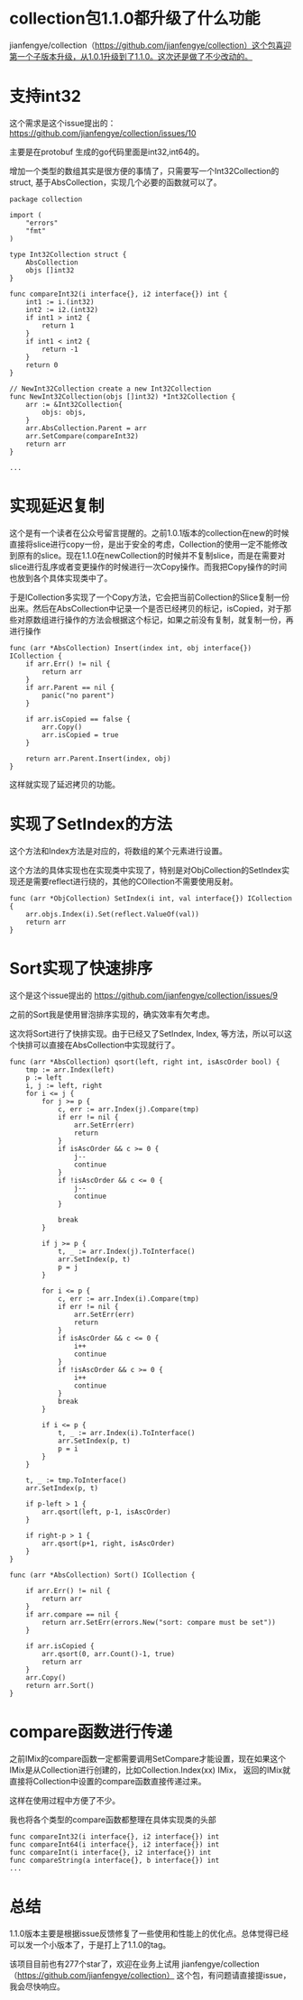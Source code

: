 # collection包1.1.0都升级了什么功能

jianfengye/collection（https://github.com/jianfengye/collection）这个包喜迎第一个子版本升级，从1.0.1升级到了1.1.0。这次还是做了不少改动的。

# 支持int32

这个需求是这个issue提出的： https://github.com/jianfengye/collection/issues/10

主要是在protobuf 生成的go代码里面是int32,int64的。

增加一个类型的数组其实是很方便的事情了，只需要写一个Int32Collection的struct, 基于AbsCollection，实现几个必要的函数就可以了。

```
package collection

import (
	"errors"
	"fmt"
)

type Int32Collection struct {
	AbsCollection
	objs []int32
}

func compareInt32(i interface{}, i2 interface{}) int {
	int1 := i.(int32)
	int2 := i2.(int32)
	if int1 > int2 {
		return 1
	}
	if int1 < int2 {
		return -1
	}
	return 0
}

// NewInt32Collection create a new Int32Collection
func NewInt32Collection(objs []int32) *Int32Collection {
	arr := &Int32Collection{
		objs: objs,
	}
	arr.AbsCollection.Parent = arr
	arr.SetCompare(compareInt32)
	return arr
}

...
```

# 实现延迟复制

这个是有一个读者在公众号留言提醒的。之前1.0.1版本的collection在new的时候直接将slice进行copy一份，是出于安全的考虑，Collection的使用一定不能修改到原有的slice。现在1.1.0在newCollection的时候并不复制slice，而是在需要对slice进行乱序或者变更操作的时候进行一次Copy操作。而我把Copy操作的时间也放到各个具体实现类中了。

于是ICollection多实现了一个Copy方法，它会把当前Collection的Slice复制一份出来。然后在AbsCollection中记录一个是否已经拷贝的标记，isCopied，对于那些对原数组进行操作的方法会根据这个标记，如果之前没有复制，就复制一份，再进行操作

```
func (arr *AbsCollection) Insert(index int, obj interface{}) ICollection {
	if arr.Err() != nil {
		return arr
	}
	if arr.Parent == nil {
		panic("no parent")
	}

	if arr.isCopied == false {
		arr.Copy()
		arr.isCopied = true
	}

	return arr.Parent.Insert(index, obj)
}
```

这样就实现了延迟拷贝的功能。

# 实现了SetIndex的方法

这个方法和Index方法是对应的，将数组的某个元素进行设置。

这个方法的具体实现也在实现类中实现了，特别是对ObjCollection的SetIndex实现还是需要reflect进行绕的，其他的COllection不需要使用反射。

```
func (arr *ObjCollection) SetIndex(i int, val interface{}) ICollection {
	arr.objs.Index(i).Set(reflect.ValueOf(val))
	return arr
}
```

# Sort实现了快速排序

这个是这个issue提出的 https://github.com/jianfengye/collection/issues/9

之前的Sort我是使用冒泡排序实现的，确实效率有欠考虑。

这次将Sort进行了快排实现。由于已经又了SetIndex, Index, 等方法，所以可以这个快排可以直接在AbsCollection中实现就行了。

```
func (arr *AbsCollection) qsort(left, right int, isAscOrder bool) {
	tmp := arr.Index(left)
	p := left
	i, j := left, right
	for i <= j {
		for j >= p {
			c, err := arr.Index(j).Compare(tmp)
			if err != nil {
				arr.SetErr(err)
				return
			}
			if isAscOrder && c >= 0 {
				j--
				continue
			}
			if !isAscOrder && c <= 0 {
				j--
				continue
			}

			break
		}

		if j >= p {
			t, _ := arr.Index(j).ToInterface()
			arr.SetIndex(p, t)
			p = j
		}

		for i <= p {
			c, err := arr.Index(i).Compare(tmp)
			if err != nil {
				arr.SetErr(err)
				return
			}
			if isAscOrder && c <= 0 {
				i++
				continue
			}
			if !isAscOrder && c >= 0 {
				i++
				continue
			}
			break
		}

		if i <= p {
			t, _ := arr.Index(i).ToInterface()
			arr.SetIndex(p, t)
			p = i
		}
	}

	t, _ := tmp.ToInterface()
	arr.SetIndex(p, t)

	if p-left > 1 {
		arr.qsort(left, p-1, isAscOrder)
	}

	if right-p > 1 {
		arr.qsort(p+1, right, isAscOrder)
	}
}

func (arr *AbsCollection) Sort() ICollection {

	if arr.Err() != nil {
		return arr
	}
	if arr.compare == nil {
		return arr.SetErr(errors.New("sort: compare must be set"))
	}

	if arr.isCopied {
		arr.qsort(0, arr.Count()-1, true)
		return arr
	}
	arr.Copy()
	return arr.Sort()
}
```

# compare函数进行传递

之前IMix的compare函数一定都需要调用SetCompare才能设置，现在如果这个IMix是从Collection进行创建的，比如Collection.Index(xx) IMix， 返回的IMix就直接将Collection中设置的compare函数直接传递过来。

这样在使用过程中方便了不少。

我也将各个类型的compare函数都整理在具体实现类的头部

```
func compareInt32(i interface{}, i2 interface{}) int
func compareInt64(i interface{}, i2 interface{}) int
func compareInt(i interface{}, i2 interface{}) int
func compareString(a interface{}, b interface{}) int
...
```


# 总结

1.1.0版本主要是根据issue反馈修复了一些使用和性能上的优化点。总体觉得已经可以发一个小版本了，于是打上了1.1.0的tag。

该项目目前也有277个star了，欢迎在业务上试用 jianfengye/collection（https://github.com/jianfengye/collection） 这个包，有问题请直接提issue，我会尽快响应。 
